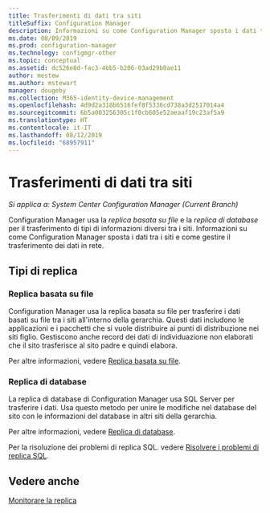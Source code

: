 ```yaml
---
title: Trasferimenti di dati tra siti
titleSuffix: Configuration Manager
description: Informazioni su come Configuration Manager sposta i dati tra i siti e come gestire il trasferimento dei dati in rete.
ms.date: 08/09/2019
ms.prod: configuration-manager
ms.technology: configmgr-other
ms.topic: conceptual
ms.assetid: dc526e8d-fac3-4bb5-b206-03ad29b0ae11
author: mestew
ms.author: mstewart
manager: dougeby
ms.collection: M365-identity-device-management
ms.openlocfilehash: 4d9d2a318b6516fef8f5336cd738a3d2517014a4
ms.sourcegitcommit: 6b5a003256305c1f0cb605e52aeaaf19c23af5a9
ms.translationtype: HT
ms.contentlocale: it-IT
ms.lasthandoff: 08/12/2019
ms.locfileid: "68957911"
---
```

# <a name="data-transfers-between-sites"></a>Trasferimenti di dati tra siti

*Si applica a: System Center Configuration Manager (Current Branch)*

Configuration Manager usa la *replica basata su file* e la *replica di database* per il trasferimento di tipi di informazioni diversi tra i siti. Informazioni su come Configuration Manager sposta i dati tra i siti e come gestire il trasferimento dei dati in rete.  

## <a name="types-of-replication"></a>Tipi di replica

### <a name="a-namebkmk_fileroute--file-based-replication"></a><a name="bkmk_fileroute" /> Replica basata su file

Configuration Manager usa la replica basata su file per trasferire i dati basati su file tra i siti all'interno della gerarchia. Questi dati includono le applicazioni e i pacchetti che si vuole distribuire ai punti di distribuzione nei siti figlio. Gestiscono anche record dei dati di individuazione non elaborati che il sito trasferisce al sito padre e quindi elabora.  

Per altre informazioni, vedere [Replica basata su file](/sccm/core/plan-design/hierarchy/file-based-replication).

### <a name="a-namebkmk_dbrep--database-replication"></a><a name="bkmk_dbrep" /> Replica di database

La replica di database di Configuration Manager usa SQL Server per trasferire i dati. Usa questo metodo per unire le modifiche nel database del sito con le informazioni del database in altri siti della gerarchia.

Per altre informazioni, vedere [Replica di database](/sccm/core/plan-design/hierarchy/database-replication).

Per la risoluzione dei problemi di replica SQL. vedere [Risolvere i problemi di replica SQL](/sccm/core/servers/manage/replication/overview).

## <a name="see-also"></a>Vedere anche

[Monitorare la replica](/sccm/core/servers/manage/monitor-replication)
